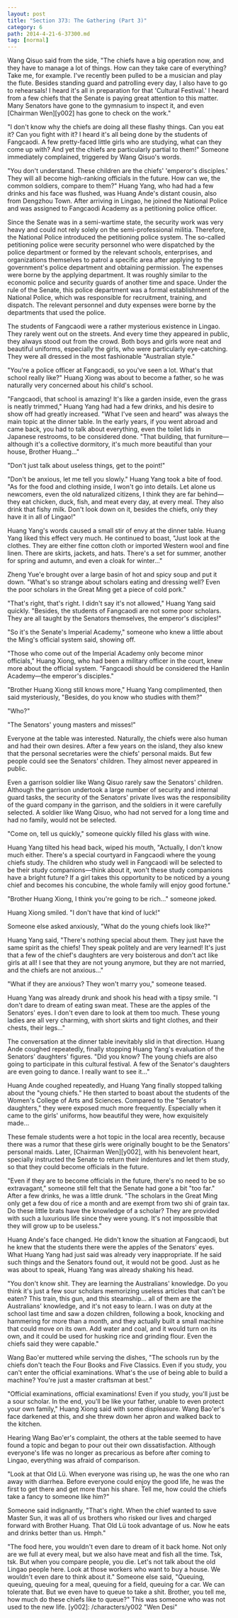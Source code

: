 ```yaml
---
layout: post
title: "Section 373: The Gathering (Part 3)"
category: 6
path: 2014-4-21-6-37300.md
tag: [normal]
---
```


Wang Qisuo said from the side, "The chiefs have a big operation now, and they have to manage a lot of things. How can they take care of everything? Take me, for example. I've recently been pulled to be a musician and play the flute. Besides standing guard and patrolling every day, I also have to go to rehearsals! I heard it's all in preparation for that 'Cultural Festival.' I heard from a few chiefs that the Senate is paying great attention to this matter. Many Senators have gone to the gymnasium to inspect it, and even [Chairman Wen][y002] has gone to check on the work."

"I don't know why the chiefs are doing all these flashy things. Can you eat it? Can you fight with it? I heard it's all being done by the students of Fangcaodi. A few pretty-faced little girls who are studying, what can they come up with? And yet the chiefs are particularly partial to them!" Someone immediately complained, triggered by Wang Qisuo's words.

"You don't understand. These children are the chiefs' 'emperor's disciples.' They will all become high-ranking officials in the future. How can we, the common soldiers, compare to them?" Huang Yang, who had had a few drinks and his face was flushed, was Huang Ande's distant cousin, also from Dengzhou Town. After arriving in Lingao, he joined the National Police and was assigned to Fangcaodi Academy as a petitioning police officer.

Since the Senate was in a semi-wartime state, the security work was very heavy and could not rely solely on the semi-professional militia. Therefore, the National Police introduced the petitioning police system. The so-called petitioning police were security personnel who were dispatched by the police department or formed by the relevant schools, enterprises, and organizations themselves to patrol a specific area after applying to the government's police department and obtaining permission. The expenses were borne by the applying department. It was roughly similar to the economic police and security guards of another time and space. Under the rule of the Senate, this police department was a formal establishment of the National Police, which was responsible for recruitment, training, and dispatch. The relevant personnel and duty expenses were borne by the departments that used the police.

The students of Fangcaodi were a rather mysterious existence in Lingao. They rarely went out on the streets. And every time they appeared in public, they always stood out from the crowd. Both boys and girls wore neat and beautiful uniforms, especially the girls, who were particularly eye-catching. They were all dressed in the most fashionable "Australian style."

"You're a police officer at Fangcaodi, so you've seen a lot. What's that school really like?" Huang Xiong was about to become a father, so he was naturally very concerned about his child's school.

"Fangcaodi, that school is amazing! It's like a garden inside, even the grass is neatly trimmed," Huang Yang had had a few drinks, and his desire to show off had greatly increased. "What I've seen and heard" was always the main topic at the dinner table. In the early years, if you went abroad and came back, you had to talk about everything, even the toilet lids in Japanese restrooms, to be considered done. "That building, that furniture—although it's a collective dormitory, it's much more beautiful than your house, Brother Huang..."

"Don't just talk about useless things, get to the point!"

"Don't be anxious, let me tell you slowly." Huang Yang took a bite of food. "As for the food and clothing inside, I won't go into details. Let alone us newcomers, even the old naturalized citizens, I think they are far behind—they eat chicken, duck, fish, and meat every day, at every meal. They also drink that fishy milk. Don't look down on it, besides the chiefs, only they have it in all of Lingao!"

Huang Yang's words caused a small stir of envy at the dinner table. Huang Yang liked this effect very much. He continued to boast, "Just look at the clothes. They are either fine cotton cloth or imported Western wool and fine linen. There are skirts, jackets, and hats. There's a set for summer, another for spring and autumn, and even a cloak for winter..."

Zheng Yue'e brought over a large basin of hot and spicy soup and put it down. "What's so strange about scholars eating and dressing well? Even the poor scholars in the Great Ming get a piece of cold pork."

"That's right, that's right. I didn't say it's not allowed," Huang Yang said quickly. "Besides, the students of Fangcaodi are not some poor scholars. They are all taught by the Senators themselves, the emperor's disciples!"

"So it's the Senate's Imperial Academy," someone who knew a little about the Ming's official system said, showing off.

"Those who come out of the Imperial Academy only become minor officials," Huang Xiong, who had been a military officer in the court, knew more about the official system. "Fangcaodi should be considered the Hanlin Academy—the emperor's disciples."

"Brother Huang Xiong still knows more," Huang Yang complimented, then said mysteriously, "Besides, do you know who studies with them?"

"Who?"

"The Senators' young masters and misses!"

Everyone at the table was interested. Naturally, the chiefs were also human and had their own desires. After a few years on the island, they also knew that the personal secretaries were the chiefs' personal maids. But few people could see the Senators' children. They almost never appeared in public.

Even a garrison soldier like Wang Qisuo rarely saw the Senators' children. Although the garrison undertook a large number of security and internal guard tasks, the security of the Senators' private lives was the responsibility of the guard company in the garrison, and the soldiers in it were carefully selected. A soldier like Wang Qisuo, who had not served for a long time and had no family, would not be selected.

"Come on, tell us quickly," someone quickly filled his glass with wine.

Huang Yang tilted his head back, wiped his mouth, "Actually, I don't know much either. There's a special courtyard in Fangcaodi where the young chiefs study. The children who study well in Fangcaodi will be selected to be their study companions—think about it, won't these study companions have a bright future? If a girl takes this opportunity to be noticed by a young chief and becomes his concubine, the whole family will enjoy good fortune."

"Brother Huang Xiong, I think you're going to be rich..." someone joked.

Huang Xiong smiled. "I don't have that kind of luck!"

Someone else asked anxiously, "What do the young chiefs look like?"

Huang Yang said, "There's nothing special about them. They just have the same spirit as the chiefs! They speak politely and are very learned! It's just that a few of the chief's daughters are very boisterous and don't act like girls at all! I see that they are not young anymore, but they are not married, and the chiefs are not anxious..."

"What if they are anxious? They won't marry you," someone teased.

Huang Yang was already drunk and shook his head with a tipsy smile. "I don't dare to dream of eating swan meat. These are the apples of the Senators' eyes. I don't even dare to look at them too much. These young ladies are all very charming, with short skirts and tight clothes, and their chests, their legs..."

The conversation at the dinner table inevitably slid in that direction. Huang Ande coughed repeatedly, finally stopping Huang Yang's evaluation of the Senators' daughters' figures. "Did you know? The young chiefs are also going to participate in this cultural festival. A few of the Senator's daughters are even going to dance. I really want to see it..."

Huang Ande coughed repeatedly, and Huang Yang finally stopped talking about the "young chiefs." He then started to boast about the students of the Women's College of Arts and Sciences. Compared to the "Senator's daughters," they were exposed much more frequently. Especially when it came to the girls' uniforms, how beautiful they were, how exquisitely made...

These female students were a hot topic in the local area recently, because there was a rumor that these girls were originally bought to be the Senators' personal maids. Later, [Chairman Wen][y002], with his benevolent heart, specially instructed the Senate to return their indentures and let them study, so that they could become officials in the future.

"Even if they are to become officials in the future, there's no need to be so extravagant," someone still felt that the Senate had gone a bit "too far." After a few drinks, he was a little drunk. "The scholars in the Great Ming only get a few dou of rice a month and are exempt from two shi of grain tax. Do these little brats have the knowledge of a scholar? They are provided with such a luxurious life since they were young. It's not impossible that they will grow up to be useless."

Huang Ande's face changed. He didn't know the situation at Fangcaodi, but he knew that the students there were the apples of the Senators' eyes. What Huang Yang had just said was already very inappropriate. If he said such things and the Senators found out, it would not be good. Just as he was about to speak, Huang Yang was already shaking his head.

"You don't know shit. They are learning the Australians' knowledge. Do you think it's just a few sour scholars memorizing useless articles that can't be eaten? This train, this gun, and this steamship... all of them are the Australians' knowledge, and it's not easy to learn. I was on duty at the school last time and saw a dozen children, following a book, knocking and hammering for more than a month, and they actually built a small machine that could move on its own. Add water and coal, and it would turn on its own, and it could be used for husking rice and grinding flour. Even the chiefs said they were capable."

Wang Bao'er muttered while serving the dishes, "The schools run by the chiefs don't teach the Four Books and Five Classics. Even if you study, you can't enter the official examinations. What's the use of being able to build a machine? You're just a master craftsman at best."

"Official examinations, official examinations! Even if you study, you'll just be a sour scholar. In the end, you'll be like your father, unable to even protect your own family," Huang Xiong said with some displeasure. Wang Bao'er's face darkened at this, and she threw down her apron and walked back to the kitchen.

Hearing Wang Bao'er's complaint, the others at the table seemed to have found a topic and began to pour out their own dissatisfaction. Although everyone's life was no longer as precarious as before after coming to Lingao, everything was afraid of comparison.

"Look at that Old Lü. When everyone was rising up, he was the one who ran away with diarrhea. Before everyone could enjoy the good life, he was the first to get there and get more than his share. Tell me, how could the chiefs take a fancy to someone like him?"

Someone said indignantly, "That's right. When the chief wanted to save Master Sun, it was all of us brothers who risked our lives and charged forward with Brother Huang. That Old Lü took advantage of us. Now he eats and drinks better than us. Hmph."

"The food here, you wouldn't even dare to dream of it back home. Not only are we full at every meal, but we also have meat and fish all the time. Tsk, tsk. But when you compare people, you die. Let's not talk about the old Lingao people here. Look at those workers who want to buy a house. We wouldn't even dare to think about it." Someone else said, "Queuing, queuing, queuing for a meal, queuing for a field, queuing for a car. We can tolerate that. But we even have to queue to take a shit. Brother, you tell me, how much do these chiefs like to queue?" This was someone who was not used to the new life.
[y002]: /characters/y002 "Wen Desi"